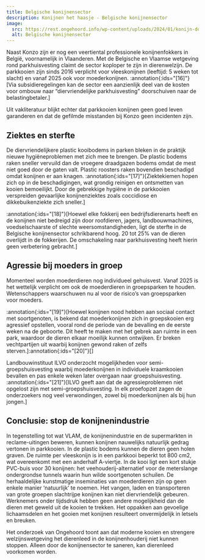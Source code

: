 ```yaml
---
title: Belgische konijnensector
description: Konijnen het haasje - Belgische konijnensector
image:
  src: https://rest.ongehoord.info/wp-content/uploads/2024/01/konijn-dood.jpg
  alt: Belgische konijnensector
---
```


Naast Konzo zijn er nog een veertiental professionele konijnenfokkers in België, voornamelijk in Vlaanderen. Met de Belgische en Vlaamse wetgeving rond parkhuisvesting claimt de sector koploper te zijn in dierenwelzijn. De parkkooien zijn sinds 2016 verplicht voor vleeskonijnen (leeftijd: 5 weken tot slacht) en vanaf 2025 ook voor moederkonijnen. :annotation{:ids="[16]"}[Via subsidieregelingen kan de sector een aanzienlijk deel van de kosten voor ombouw naar “diervriendelijke parkhuisvesting” doorschuiven naar de belastingbetaler.]

Uit vakliteratuur blijkt echter dat parkkooien konijnen geen goed leven garanderen en dat de gefilmde misstanden bij Konzo geen incidenten zijn.

## Ziektes en sterfte

De diervriendelijkere plastic kooibodems in parken bleken in de praktijk nieuwe hygiëneproblemen met zich mee te brengen. De plastic bodems raken sneller vervuild dan de vroegere draadgazen bodems omdat de mest niet goed door de gaten valt. Plastic roosters raken bovendien beschadigd omdat konijnen er aan knagen. :annotation{:ids="[17]"}[Ziektekiemen hopen zich op in de beschadigingen, wat grondig reinigen en ontsmetten van kooien bemoeilijkt. Door de gebrekkige hygiëne in de parkkooien verspreiden gevaarlijke konijnenziektes zoals coccidiose en dikkebuikenziekte zich sneller.]

:annotation{:ids="[18]"}[Hoewel elke fokkerij een bedrijfsdierenarts heeft en de konijnen niet bedreigd zijn door roofdieren, jagers, landbouwmachines, voedselschaarste of slechte weersomstandigheden, ligt de sterfte in de Belgische konijnensector schrikbarend hoog. 20 tot 25% van de dieren overlijdt in de fokkerijen. De omschakeling naar parkhuisvesting heeft hierin geen verbetering gebracht.]

## Agressie bij moeders in groep

Momenteel worden moederdieren nog individueel gehuisvest. Vanaf 2025 is het wettelijk verplicht om ook de moederdieren in groepsparken te houden. Wetenschappers waarschuwen nu al voor de risico’s van groepsparken voor moeders.

:annotation{:ids="[19]"}[Hoewel konijnen nood hebben aan sociaal contact met soortgenoten, is bekend dat moederkonijnen zich in groepskooien erg agressief opstellen, vooral rond de periode van de bevalling en de eerste weken na de geboorte. Dit heeft te maken met het gebrek aan ruimte in een park, waardoor de dieren elkaar moeilijk kunnen ontwijken. Er breken vechtpartijen uit waarbij konijnen gewond raken of zelfs sterven.]:annotation{:ids="[20]"}[]

Landbouwinstituut ILVO onderzocht mogelijkheden voor semi-groepshuisvesting waarbij moederkonijnen in individuele kraamkooien bevallen en pas enkele weken later overgaan naar groepshuisvesting. :annotation{:ids="[21]"}[ILVO geeft aan dat de agressieproblemen niet opgelost zijn met semi-groepshuisvesting. In elk proefopzet zagen de onderzoekers nog veel verwondingen, zowel bij moederkonijnen als bij hun jongen.]

## Conclusie: stop de konijnenindustrie

In tegenstelling tot wat VLAM, de konijnenindustrie en de supermarkten in reclame-uitingen beweren, kunnen konijnen nauwelijks natuurlijk gedrag vertonen in parkkooien. In de plastic bodems kunnen de dieren geen holen graven. De ruimte per vleeskonijn is in een parkkooi beperkt tot 800 cm2, wat overeenkomt met een anderhalf A-viertje. In de kooi ligt een kort stukje PVC-buis voor 30 konijnen: het veehouderij-alternatief voor de meterslange ondergrondse tunnels waarin hun wilde soortgenoten schuilen. De herhaaldelijke kunstmatige inseminaties van moederdieren zijn op geen enkele manier ‘natuurlijk’ te noemen. Het vangen, laden en transporteren van grote groepen slachtrijpe konijnen kan niet diervriendelijk gebeuren. Werknemers onder tijdsdruk hebben geen andere mogelijkheid dan de dieren met geweld uit de kooien te trekken. Het oppakken aan gevoelige lichaamsdelen en het gooien met konijnen resulteert onvermijdelijk in letsels en breuken.

Het onderzoek van Ongehoord toont aan dat moderne kooien en strengere welzijnswetgeving het dierenleed in de konijnenhouderij niet kunnen stoppen. Alleen door de konijnensector te saneren, kan dierenleed voorkomen worden.
